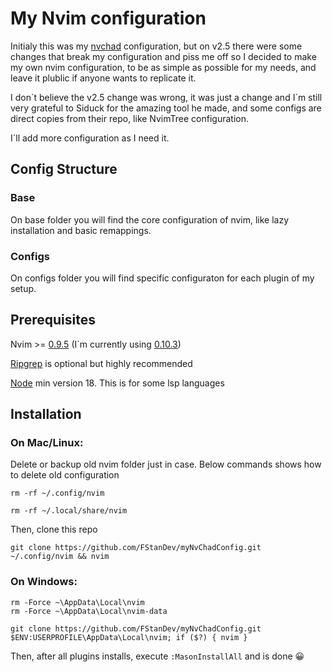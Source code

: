 # My Nvim configuration

Initialy this was my [nvchad](https://github.com/NvChad/NvChad) configuration, but on v2.5 there were some changes that break my configuration and piss me off so I decided to make my own nvim configuration, to be as simple as possible for my needs, and leave it plublic if anyone wants to replicate it.

I don´t believe the v2.5 change was wrong, it was just a change and I´m still very grateful to Siduck for the amazing tool he made, and some configs are direct copies from their repo, like NvimTree configuration.

I´ll add more configuration as I need it.

## Config Structure

### Base

On base folder you will find the core configuration of nvim, like lazy installation and basic remappings.

### Configs

On configs folder you will find specific configuraton for each plugin of my setup.

## Prerequisites

Nvim >= [0.9.5](https://github.com/neovim/neovim/releases/tag/v0.9.5) (I´m currently using [0.10.3](https://github.com/neovim/neovim/releases/tag/v0.10.3))

[Ripgrep](https://github.com/BurntSushi/ripgrep) is optional but highly recommended

[Node](https://nodejs.org/en/download) min version 18. This is for some lsp languages

## Installation

### On Mac/Linux:

Delete or backup old nvim folder just in case. Below commands shows how to delete old configuration

```
rm -rf ~/.config/nvim

rm -rf ~/.local/share/nvim
```

Then, clone this repo

```
git clone https://github.com/FStanDev/myNvChadConfig.git ~/.config/nvim && nvim
```

### On Windows:

```
rm -Force ~\AppData\Local\nvim
rm -Force ~\AppData\Local\nvim-data
```

```
git clone https://github.com/FStanDev/myNvChadConfig.git $ENV:USERPROFILE\AppData\Local\nvim; if ($?) { nvim }
```

Then, after all plugins installs, execute `:MasonInstallAll` and is done 😀
